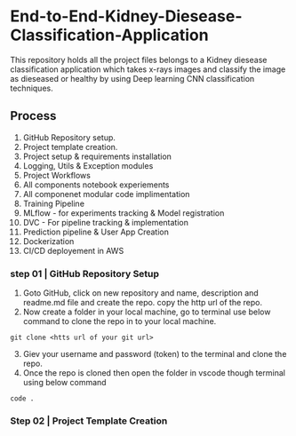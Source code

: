 # End-to-End-Kidney-Diesease-Classification-Application
This repository holds all the project files belongs to a Kidney diesease classification application which takes x-rays images and classify the image as dieseased or healthy by using Deep learning CNN classification techniques.

## Process 
1. GitHub Repository setup.
2. Project template creation.
3. Project setup & requirements installation
4. Logging, Utils & Exception modules
5. Project Workflows
6. All components notebook experiements
7. All componenet modular code implimentation
8. Training Pipeline
9. MLflow - for experiments tracking & Model registration
10. DVC - For pipeline tracking & implementation
11. Prediction pipeline & User App Creation
12. Dockerization
13. CI/CD deployement in AWS 


### step 01 | GitHub Repository Setup 
1. Goto GitHub, click on new repository and name, description and readme.md file and create the repo. copy the http url of the repo. 
2. Now create a folder in your local machine, go to terminal use below command to clone the repo in to your local machine. 
```
git clone <htts url of your git url>
```
3. Giev your username and password (token) to the terminal and clone the repo.
4. Once the repo is cloned then open the folder in vscode though terminal using below command
```
code .
```
### Step 02 | Project Template Creation 

